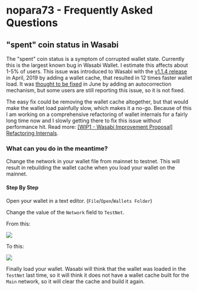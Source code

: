 # nopara73 - Frequently Asked Questions

## "spent" coin status in Wasabi

The "spent" coin status is a symptom of corrupted wallet state. Currently this is the largest known bug in Wasabi Wallet. I estimate this affects about 1-5% of users. This issue was introduced to Wasabi with the [v1.1.4 release](https://github.com/zkSNACKs/WalletWasabi/releases/tag/v1.1.4) in April, 2019 by adding a wallet cache, that resulted in 12 times faster wallet load. It was [thought to be fixed](https://old.reddit.com/r/WasabiWallet/comments/c2hco8/announcement_spent_coin_and_lost_unconfirmed/) in June by adding an autocorrection mechanism, but some users are still reporting this issue, so it is not fixed.  

The easy fix could be removing the wallet cache altogether, but that would make the wallet load painfully slow, which makes it a no-go. Because of this I am working on a comprehensive refactoring of wallet internals for a fairly long time now and I slowly getting there to fix this issue without performance hit. Read more: [[WIP1 - Wasabi Improvement Proposal] Refactoring Internals](https://github.com/zkSNACKs/WalletWasabi/issues/2359).

### What can you do in the meantime?

Change the network in your wallet file from mainnet to testnet. This will result in rebuilding the wallet cache when you load your wallet on the mainnet.

#### Step By Step

Open your wallet in a text editor. (`File`/`Open`/`Wallets Folder`)

Change the value of the `Network` field to `TestNet`.

From this:

![](https://i.imgur.com/2uq9Nrr.png)

To this:

![](https://i.imgur.com/kHkKnC7.png)

Finally load your wallet. Wasabi will think that the wallet was loaded in the `TestNet` last time, so it will think it does not have a wallet cache built for the `Main` network, so it will clear the cache and build it again.
